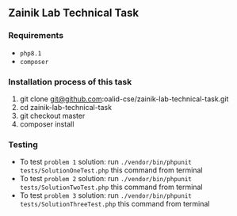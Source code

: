 ## Zainik Lab Technical Task

### Requirements

- `php8.1`
- `composer`

### Installation process of this task

1. git clone git@github.com:oalid-cse/zainik-lab-technical-task.git
2. cd zainik-lab-technical-task
3. git checkout master
4. composer install


### Testing
- To test `problem 1` solution: run `./vendor/bin/phpunit tests/SolutionOneTest.php` this command from terminal
- To test `problem 2` solution: run `./vendor/bin/phpunit tests/SolutionTwoTest.php` this command from terminal
- To test `problem 3` solution: run `./vendor/bin/phpunit tests/SolutionThreeTest.php` this command from terminal

